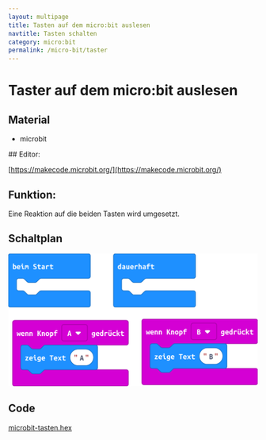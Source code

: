 ```yaml
---
layout: multipage
title: Tasten auf dem micro:bit auslesen
navtitle: Tasten schalten
category: micro:bit
permalink: /micro-bit/taster
---
```

# Taster auf dem micro:bit auslesen

## Material
* microbit

<div style="page-break-after: always;"></div>
## Editor:

[https://makecode.microbit.org/](https://makecode.microbit.org/)

## Funktion:

Eine Reaktion auf die beiden Tasten wird umgesetzt.

## Schaltplan

![](images/microbit-Screenshot_tasten.png)

## Code
[microbit-tasten.hex](appendix/microbit-tasten.hex)
